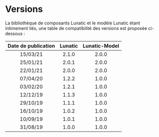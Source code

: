 # Versions

La bibliothèque de composants Lunatic et le modèle Lunatic étant intimement liés, une table de compatibilité des versions est proposée ci-dessous :

| Date de publication | Lunatic | Lunatic-Model |
| :-----------------: | :-----: | :-----------: |
|      15/03/21       |  2.1.0  |     2.0.0     |
|      25/01/21       |  2.0.1  |     2.0.0     |
|      22/01/21       |  2.0.0  |     2.0.0     |
|      07/04/20       |  1.2.2  |     1.0.0     |
|      03/02/20       |  1.2.1  |     1.0.0     |
|      12/12/19       |  1.1.3  |     1.0.0     |
|      29/10/19       |  1.1.1  |     1.0.0     |
|      16/10/19       |  1.0.2  |     1.0.0     |
|      10/09/19       |  1.0.1  |     1.0.0     |
|      31/08/19       |  1.0.0  |     1.0.0     |
